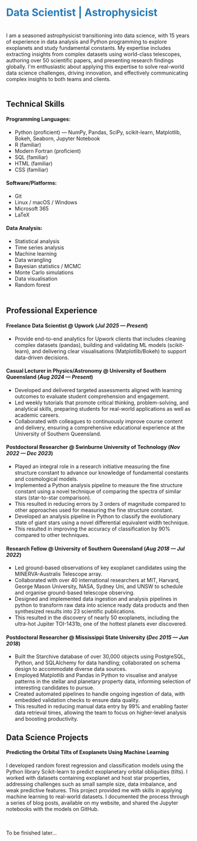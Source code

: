 <h1 style="color:#267CB9;">Data Scientist | Astrophysicist</h1>

<hr style="height:4px; visibility:hidden;" />

<p class="summary">
I am a seasoned astrophysicist transitioning into data science, with 15 years of experience in data analysis and Python programming to explore exoplanets and study fundamental constants. My expertise includes extracting insights from complex datasets using world-class telescopes, authoring over 50 scientific papers, and presenting research findings globally. I'm enthusiastic about applying this expertise to solve real-world data science challenges, driving innovation, and effectively communicating complex insights to both teams and clients.
</p>

<hr style="height:4px; visibility:hidden;" />

<h2 class="section-title">Technical Skills</h2>
<div class="skills">

  <h4>Programming Languages:</h4>
  <ul class="compact">
    <li>Python (proficient) — NumPy, Pandas, SciPy, scikit-learn, Matplotlib, Bokeh, Seaborn, Jupyter Notebook</li>
    <li>R (familiar)</li>
    <li>Modern Fortran (proficient)</li>
    <li>SQL (familiar)</li>
    <li>HTML (familiar)</li>
    <li>CSS (familiar)</li>
  </ul>

  <h4>Software/Platforms:</h4>
  <ul class="compact cols-2">
    <li>Git</li>
    <li>Linux / macOS / Windows</li>
    <li>Microsoft 365</li>
    <li>LaTeX</li>
  </ul>

  <h4>Data Analysis:</h4>
  <ul class="compact cols-2">
    <li>Statistical analysis</li>
    <li>Time series analysis</li>
    <li>Machine learning</li>
    <li>Data wrangling</li>
    <li>Bayesian statistics / MCMC</li>
    <li>Monte Carlo simulations</li>
    <li>Data visualisation</li>
    <li>Random forest</li>
  </ul>

</div>

<hr style="height:6px; visibility:hidden;" />

<div class="experience">
<h2 class="section-title">Professional Experience</h2>
<h4 class="role">Freelance Data Scientist @ Upwork (<em>Jul 2025 — Present</em>)</h4>
<ul>
  <li>Provide end-to-end analytics for Upwork clients that includes cleaning complex datasets (pandas), building and validating ML models (scikit-learn), and delivering clear visualisations (Matplotlib/Bokeh) to support data-driven decisions.</li>
</ul>

<h4 class="role">Casual Lecturer in Physics/Astronomy @ University of Southern Queensland (<em>Aug 2024 — Present</em>)</h4>
<ul>
  <li>Developed and delivered targeted assessments aligned with learning outcomes to evaluate student comprehension and engagement.</li>
  <li>Led weekly tutorials that promote critical thinking, problem-solving, and analytical skills, preparing students for real-world applications as well as academic careers.</li>
  <li>Collaborated with colleagues to continuously improve course content and delivery, ensuring a comprehensive educational experience at the University of Southern Queensland.</li>
</ul>

<h4 class="role">Postdoctoral Researcher @ Swinburne University of Technology (<em>Nov 2022 — Dec 2023</em>)</h4>
<ul>
  <li>Played an integral role in a research initiative measuring the fine structure constant to advance our knowledge of fundamental constants and cosmological models.
  <li>Implemented a Python analysis pipeline to measure the fine structure constant using a novel technique of comparing the spectra of similar stars (star-to-star comparison).
  <li>This resulted in reducing errors by 3 orders of magnitude compared to other approaches used for measuring the fine structure constant.
  <li>Developed an analysis pipeline in Python to classify the evolutionary state of giant stars using a novel differential equivalent width technique.
  <li>This resulted in improving the accuracy of classification by 90% compared to other techniques.
</ul>

<h4 class="role">Research Fellow @ University of Southern Queensland (<em>Aug 2018 — Jul 2022</em>)</h4>
<ul>
  <li>Led ground-based observations of key exoplanet candidates using the MINERVA-Australis Telescope array.</li>
  <li>Collaborated with over 40 international researchers at MIT, Harvard, George Mason University, NASA, Sydney Uni, and UNSW to schedule and organise ground-based telescope observing.</li>
  <li>Designed and implemented data ingestion and analysis pipelines in python to transform raw data into science ready data products and then synthesized results into 23 scientific publications.</li>
  <li>This resulted in the discovery of nearly 50 exoplanets, including the ultra-hot Jupiter TOI-1431b, one of the hottest planets ever discovered.</li>
</ul>

<h4 class="role">Postdoctoral Researcher @ Mississippi State University (<em>Dec 2015 — Jun 2018</em>)</h4>
<ul>
  <li>Built the Starchive database of over 30,000 objects using PostgreSQL, Python, and SQLAlchemy for data handling; collaborated on schema design to accommodate diverse data sources.</li>
  <li>Employed Matplotlib and Pandas in Python to visualise and analyse patterns in the stellar and planetary property data, informing selection of interesting candidates to pursue.</li>
  <li>Created automated pipelines to handle ongoing ingestion of data, with embedded validation checks to ensure data quality.</li>
  <li>This resulted in reducing manual data entry by 99% and enabling faster data retrieval times, allowing the team to focus on higher-level analysis and boosting productivity.</li>
</ul>

</div>

<div class="experience">
<h2 class="section-title">Data Science Projects</h2>
<h4 class="role">Predicting the Orbital Tilts of Exoplanets Using Machine Learning</h4>
I developed random forest regression and classification models using the Python library Scikit-learn to predict exoplanetary orbital obliquities (tilts). I worked with datasets containing exoplanet and host star properties, addressing challenges such as small sample size, data imbalance, and weak predictive features. This project provided me with skills in applying machine learning to real-world datasets. I documented the process through a series of blog posts, available on my website, and shared the Jupyter notebooks with the models on GitHub.
</div>

<br/>
<br/>

To be finished later...
